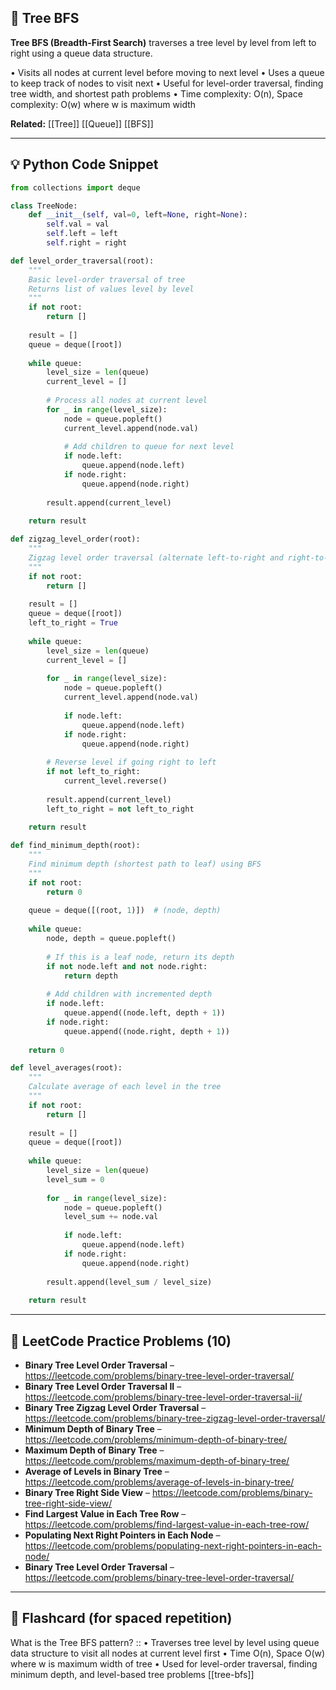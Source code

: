 ## 🧠 Tree BFS

**Tree BFS (Breadth-First Search)** traverses a tree level by level from left to right using a queue data structure.

• Visits all nodes at current level before moving to next level
• Uses a queue to keep track of nodes to visit next
• Useful for level-order traversal, finding tree width, and shortest path problems
• Time complexity: O(n), Space complexity: O(w) where w is maximum width

**Related:** [[Tree]] [[Queue]] [[BFS]]

---

## 💡 Python Code Snippet

```python
from collections import deque

class TreeNode:
    def __init__(self, val=0, left=None, right=None):
        self.val = val
        self.left = left
        self.right = right

def level_order_traversal(root):
    """
    Basic level-order traversal of tree
    Returns list of values level by level
    """
    if not root:
        return []
    
    result = []
    queue = deque([root])
    
    while queue:
        level_size = len(queue)
        current_level = []
        
        # Process all nodes at current level
        for _ in range(level_size):
            node = queue.popleft()
            current_level.append(node.val)
            
            # Add children to queue for next level
            if node.left:
                queue.append(node.left)
            if node.right:
                queue.append(node.right)
        
        result.append(current_level)
    
    return result

def zigzag_level_order(root):
    """
    Zigzag level order traversal (alternate left-to-right and right-to-left)
    """
    if not root:
        return []
    
    result = []
    queue = deque([root])
    left_to_right = True
    
    while queue:
        level_size = len(queue)
        current_level = []
        
        for _ in range(level_size):
            node = queue.popleft()
            current_level.append(node.val)
            
            if node.left:
                queue.append(node.left)
            if node.right:
                queue.append(node.right)
        
        # Reverse level if going right to left
        if not left_to_right:
            current_level.reverse()
        
        result.append(current_level)
        left_to_right = not left_to_right
    
    return result

def find_minimum_depth(root):
    """
    Find minimum depth (shortest path to leaf) using BFS
    """
    if not root:
        return 0
    
    queue = deque([(root, 1)])  # (node, depth)
    
    while queue:
        node, depth = queue.popleft()
        
        # If this is a leaf node, return its depth
        if not node.left and not node.right:
            return depth
        
        # Add children with incremented depth
        if node.left:
            queue.append((node.left, depth + 1))
        if node.right:
            queue.append((node.right, depth + 1))
    
    return 0

def level_averages(root):
    """
    Calculate average of each level in the tree
    """
    if not root:
        return []
    
    result = []
    queue = deque([root])
    
    while queue:
        level_size = len(queue)
        level_sum = 0
        
        for _ in range(level_size):
            node = queue.popleft()
            level_sum += node.val
            
            if node.left:
                queue.append(node.left)
            if node.right:
                queue.append(node.right)
        
        result.append(level_sum / level_size)
    
    return result
```

---

## 🔗 LeetCode Practice Problems (10)

- **Binary Tree Level Order Traversal** – https://leetcode.com/problems/binary-tree-level-order-traversal/
- **Binary Tree Level Order Traversal II** – https://leetcode.com/problems/binary-tree-level-order-traversal-ii/
- **Binary Tree Zigzag Level Order Traversal** – https://leetcode.com/problems/binary-tree-zigzag-level-order-traversal/
- **Minimum Depth of Binary Tree** – https://leetcode.com/problems/minimum-depth-of-binary-tree/
- **Maximum Depth of Binary Tree** – https://leetcode.com/problems/maximum-depth-of-binary-tree/
- **Average of Levels in Binary Tree** – https://leetcode.com/problems/average-of-levels-in-binary-tree/
- **Binary Tree Right Side View** – https://leetcode.com/problems/binary-tree-right-side-view/
- **Find Largest Value in Each Tree Row** – https://leetcode.com/problems/find-largest-value-in-each-tree-row/
- **Populating Next Right Pointers in Each Node** – https://leetcode.com/problems/populating-next-right-pointers-in-each-node/
- **Binary Tree Level Order Traversal** – https://leetcode.com/problems/binary-tree-level-order-traversal/

---

## 🧠 Flashcard (for spaced repetition)

What is the Tree BFS pattern? :: • Traverses tree level by level using queue data structure to visit all nodes at current level first • Time O(n), Space O(w) where w is maximum width of tree • Used for level-order traversal, finding minimum depth, and level-based tree problems [[tree-bfs]] 